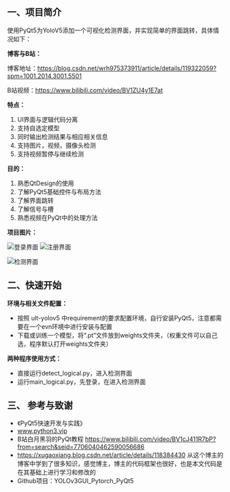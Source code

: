 ## **一、项目简介**
使用PyQt5为YoloV5添加一个可视化检测界面，并实现简单的界面跳转，具体情况如下：

**博客与B站：**

博客地址：https://blog.csdn.net/wrh975373911/article/details/119322059?spm=1001.2014.3001.5501

B站视频：https://www.bilibili.com/video/BV1ZU4y1E7at

**特点：**
 1. UI界面与逻辑代码分离
 2. 支持自选定模型
 3. 同时输出检测结果与相应相关信息
 4. 支持图片，视频，摄像头检测
 5. 支持视频暂停与继续检测

**目的：**
 1. 熟悉QtDesign的使用
 2. 了解PyQt5基础控件与布局方法
 3. 了解界面跳转
 4. 了解信号与槽
 5. 熟悉视频在PyQt中的处理方法

**项目图片：**

![登录界面](https://img-blog.csdnimg.cn/541206b4f8324a2794978672f4b35b81.png?x-oss-process=image/watermark,type_ZmFuZ3poZW5naGVpdGk,shadow_10,text_aHR0cHM6Ly9ibG9nLmNzZG4ubmV0L3dyaDk3NTM3MzkxMQ==,size_16,color_FFFFFF,t_70)
![注册界面](https://img-blog.csdnimg.cn/5ee90529650e41fb81065f17dcb40fc3.png?x-oss-process=image/watermark,type_ZmFuZ3poZW5naGVpdGk,shadow_10,text_aHR0cHM6Ly9ibG9nLmNzZG4ubmV0L3dyaDk3NTM3MzkxMQ==,size_16,color_FFFFFF,t_70)

![检测界面](https://img-blog.csdnimg.cn/9161046e7c0744328152f0cdca8748d6.png?x-oss-process=image/watermark,type_ZmFuZ3poZW5naGVpdGk,shadow_10,text_aHR0cHM6Ly9ibG9nLmNzZG4ubmV0L3dyaDk3NTM3MzkxMQ==,size_16,color_FFFFFF,t_70)


## **二、快速开始**
**环境与相关文件配置：**
 - 按照 ult-yolov5 中requirement的要求配置环境，自行安装PyQt5，注意都需要在一个evn环境中进行安装与配置
 - 下载或训练一个模型，将“.pt”文件放到weights文件夹，（权重文件可以自己选，程序默认打开weights文件夹）

**两种程序使用方式：**

 - 直接运行detect_logical.py，进入检测界面
 - 运行main_logical.py，先登录，在进入检测界面

## **三、 参考与致谢**
 - 《PyQt5快速开发与实践》
 -  www.python3.vip
 - B站白月黑羽的PyQt教程 https://www.bilibili.com/video/BV1cJ411R7bP?from=search&seid=7706040462590056686
 - https://xugaoxiang.blog.csdn.net/article/details/118384430 从这个博主的博客中学到了很多知识，感觉博主，博主的代码框架也很好，也是本文代码是在其基础上进行学习和修改的
 - Github项目：YOLOv3GUI_Pytorch_PyQt5
